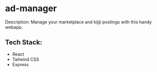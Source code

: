 # ad-manager
Description:
Manage your marketplace and kijiji postings with this handy webapp.

## Tech Stack: 
- React 
- Tailwind CSS
- Express
